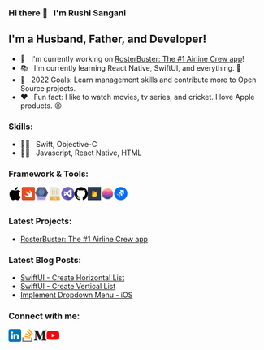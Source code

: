 ### Hi there :wave: &nbsp; I'm Rushi Sangani

## I'm a Husband, Father, and Developer! 
- :iphone: &nbsp; I'm currently working on [RosterBuster: The #1 Airline Crew app](https://rosterbuster.aero)!
- :books: &nbsp; I'm currently learning React Native, SwiftUI, and everything. :rofl:
- :handshake: &nbsp; 2022 Goals: Learn management skills and contribute more to Open Source projects.
- :heart: &nbsp; Fun fact: I like to watch movies, tv series, and cricket. I love Apple products. :wink:

### Skills:

- :technologist: &nbsp; Swift, Objective-C
- :student: &nbsp; Javascript, React Native, HTML

### Framework & Tools:

[<img align="left" alt="iOS" width="26px" src="./icons/apple.png" />][ios]
[<img align="left" alt="Swift" width="26px" src="./icons/swift.png" />][swift]
[<img align="left" alt="React" width="26px" src="./icons/react.png" />][reactnative]
[<img align="left" alt="Javascript" width="26px" src="./icons/javascript.png" />][javascript]
[<img align="left" alt="Visual Studio Code" width="26px" src="./icons/visual-studio.png" />][vscode]
[<img align="left" alt="Github" width="26px" src="./icons/github.png" />][git]
[<img align="left" alt="Firebase" width="26px" src="./icons/firebase1.png" />][firebase]
[<img align="left" alt="Realm" width="26px" src="./icons/realm.png" />][realm]
[<img align="left" alt="Jira" width="26px" src="./icons/jira.png" />][jira]

<br />
<br />

### Latest Projects:
- [RosterBuster: The #1 Airline Crew app](https://apps.apple.com/us/app/rosterbuster-airline-crew-app/id1035558169#?platform=iphone)
<!-- - [VideoSDK: Interactive Video API Experiences for Developers](https://www.videosdk.live) -->


### Latest Blog Posts:
- [SwiftUI - Create Horizontal List](https://github-readme-medium-recent-article.vercel.app/medium/@rushisangani/0)
- [SwiftUI - Create Vertical List](https://github-readme-medium-recent-article.vercel.app/medium/@rushisangani/1)
- [Implement Dropdown Menu - iOS](https://github-readme-medium-recent-article.vercel.app/medium/@rushisangani/2)


### Connect with me:
[<img align="left" alt="rushisangani | LinkedIn" width="25px" src="./icons/linkedin.png" />][linkedin]
[<img align="left" alt="rushisangani | StackOverflow" width="25px" src="./icons/stack-overflow.png" />][stackoverflow]
[<img align="left" alt="rushisangani | Medium" width="25px" src="./icons/medium.png" />][medium]
[<img align="left" alt="rushisangani | YouTube" width="25px" src="./icons/youtube.png" />][youtube]

<br />

[linkedin]: https://www.linkedin.com/in/rushisangani/
[stackoverflow]:https://stackoverflow.com/users/2753399/rushisangani
[medium]: https://medium.com/@rushisangani
[youtube]: https://www.youtube.com/channel/UCHKrGJHUtYX31meAEm9jFzw
[swift]: https://docs.swift.org/swift-book/LanguageGuide/TheBasics.html
[ios]: https://developer.apple.com/ios/
[xcode]: https://developer.apple.com/xcode/
[vscode]: https://code.visualstudio.com
[reactnative]: https://reactnative.dev
[javascript]: https://developer.mozilla.org/en-US/docs/Web/JavaScript
[git]: https://github.com/rushisangani/rushisangani/blob/master/README.md
[firebase]: https://firebase.google.com
[realm]: https://realm.io
[jira]: https://www.atlassian.com/software/jira
